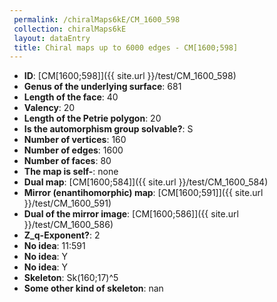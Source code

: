 ```yaml
--- 
 permalink: /chiralMaps6kE/CM_1600_598 
 collection: chiralMaps6kE
 layout: dataEntry
 title: Chiral maps up to 6000 edges - CM[1600;598]
---
```


- **ID**: [CM[1600;598]]({{ site.url }}/test/CM_1600_598)
- **Genus of the underlying surface**: 681
- **Length of the face**: 40
- **Valency**: 20
- **Length of the Petrie polygon**: 20
- **Is the automorphism group solvable?**: S
- **Number of vertices**: 160
- **Number of edges**: 1600
- **Number of faces**: 80
- **The map is self-**: none
- **Dual map**: [CM[1600;584]]({{ site.url }}/test/CM_1600_584)
- **Mirror (enantihomorphic) map**: [CM[1600;591]]({{ site.url }}/test/CM_1600_591)
- **Dual of the mirror image**: [CM[1600;586]]({{ site.url }}/test/CM_1600_586)
- **Z_q-Exponent?**: 2
- **No idea**:  11:591
- **No idea**: Y
- **No idea**: Y
- **Skeleton**: Sk(160;17)^5
- **Some other kind of skeleton**: nan

